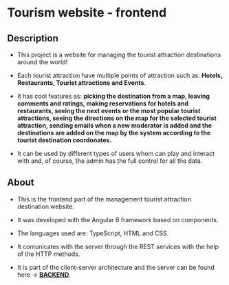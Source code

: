# Tourism website - frontend

## Description

- This project is a website for managing the tourist attraction destinations around the world!

- Each tourist attraction have multiple points of attraction such as: **Hotels, Restaurants, Tourist attractions and Events**.

- It has cool features as: **picking the destination from a map, leaving comments and ratings, making reservations for hotels and restaurants, seeing the next events or the most popular tourist attractions, seeing the directions on the map for the selected tourist attraction, sending emails when a new moderator is added and the destinations are added on the map by the system according to the tourist destination coordonates.**

- It can be used by different types of users whom can play and interact with and, of course, the admin has the full control for all the data.

## About

- This is the frontend part of the management tourist attraction destination website.

- It was developed with the Angular 8 framework based on components. 

- The languages used are: TypeScript, HTML and CSS. 

- It comunicates with the server through the REST services with the help of the HTTP methods.

- It is part of the client-server architecture and the server can be found here -> **[BACKEND](https://github.com/grigoar/tourism-backend-SpringBoot)**. 




